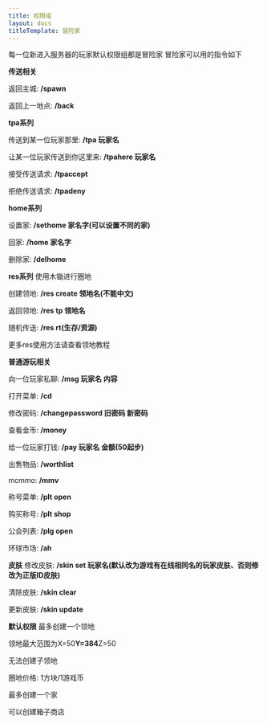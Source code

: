 ```yaml
---
title: 权限组
layout: docs
titleTemplate: 冒险家
---
```


每一位新进入服务器的玩家默认权限组都是冒险家
冒险家可以用的指令如下

**传送相关**

返回主城: **/spawn**

返回上一地点: **/back**

**tpa系列**

传送到某一位玩家那里: **/tpa 玩家名**

让某一位玩家传送到你这里来: **/tpahere 玩家名**

接受传送请求: **/tpaccept**

拒绝传送请求: **/tpadeny**

**home系列**

设置家: **/sethome 家名字(可以设置不同的家)**

回家: **/home 家名字**

删除家: **/delhome**

**res系列**
使用木锄进行圈地

创建领地: **/res create 领地名(不能中文)**

返回领地: **/res tp 领地名**

随机传送: **/res rt(生存/资源)**

更多res使用方法请查看领地教程

**普通游玩相关**

向一位玩家私聊: **/msg 玩家名 内容**

打开菜单: **/cd**

修改密码: **/changepassword 旧密码 新密码**

查看金币: **/money**

给一位玩家打钱: **/pay 玩家名 金额(50起步)**

出售物品: **/worthlist**

mcmmo: **/mmv**

称号菜单: **/plt open**

购买称号: **/plt shop**

公会列表: **/plg open**

环球市场: **/ah**

**皮肤**
修改皮肤: **/skin set 玩家名(默认改为游戏有在线相同名的玩家皮肤、否则修改为正版ID皮肤)**

清除皮肤: **/skin clear**

更新皮肤: **/skin update**

**默认权限**
最多创建一个领地

领地最大范围为X=50**Y=384**Z=50

无法创建子领地

圈地价格: 1方块/1游戏币

最多创建一个家

可以创建箱子商店